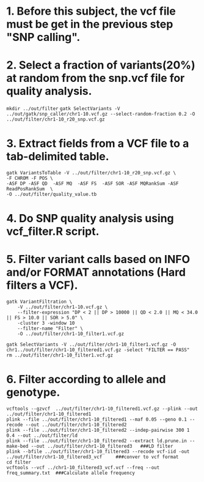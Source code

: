 # 1. Before this subject, the vcf file must be get in the previous step "SNP calling".
# 2. Select a fraction of variants(20%) at random from the snp.vcf file for quality analysis.
`mkdir ../out/filter`
`gatk SelectVariants -V ../out/gatk/snp_caller/chr1-10.vcf.gz --select-random-fraction 0.2 -O ../out/filter/chr1-10_r20_snp.vcf.gz `
# 3. Extract fields from a VCF file to a tab-delimited table.
```
gatk VariantsToTable -V ../out/filter/chr1-10_r20_snp.vcf.gz \
-F CHROM -F POS \
-ASF DP -ASF QD  -ASF MQ  -ASF FS  -ASF SOR -ASF MQRankSum -ASF ReadPosRankSum  \
-O ../out/filter/quality_value.tb 
```
# 4. Do SNP quality analysis using vcf_filter.R script.
# 5. Filter variant calls based on INFO and/or FORMAT annotations (Hard filters a VCF).
```
gatk VariantFiltration \
    -V ../out/filter/chr1-10.vcf.gz \
    --filter-expression "DP < 2 || DP > 10000 || QD < 2.0 || MQ < 34.0 || FS > 10.0 || SOR > 5.0" \
	-cluster 3 -window 10
    --filter-name "Filter" \
    -O ../out/filter/chr1-10_filter1.vcf.gz
	
gatk SelectVariants -V ../out/filter/chr1-10_filter1.vcf.gz -O chr1../out/filter/chr1-10_filtered1.vcf.gz -select "FILTER == PASS"
rm ../out/filter/chr1-10_filter1.vcf.gz 
```
# 6. Filter according to allele and genotype.
```
vcftools --gzvcf  ../out/filter/chr1-10_filtered1.vcf.gz --plink --out ../out/filter/chr1-10_filtered1
plink --file ../out/filter/chr1-10_filtered1 --maf 0.05 --geno 0.1 --recode --out ../out/filter/chr1-10_filtered2
plink --file ../out/filter/chr1-10_filtered2 --indep-pairwise 300 1 0.4 --out ../out/filter/ld
plink --file ../out/filter/chr1-10_filtered2 --extract ld.prune.in --make-bed --out ../out/filter/chr1-10_filtered3   ###LD filter
plink --bfile ../out/filter/chr1-10_filtered3 --recode vcf-iid -out ../out/filter/chr1-10_filtered3_vcf     ###conver to vcf format
cd filter
vcftools --vcf ../chr1-10_filtered3_vcf.vcf --freq --out freq_summary.txt  ###Calculate allele frequency
```
